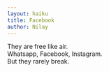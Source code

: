 ```yaml
---
layout: haiku
title: Facebook
author: Nilay
---
```


They are free like air.<br>
Whatsapp, Facebook, Instagram.<br> 
But they rarely break.<br>
